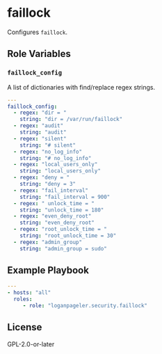 # faillock

Configures `faillock`.

## Role Variables

### `faillock_config`

A list of dictionaries with find/replace regex strings.

```yaml
---
faillock_config:
  - regex: "dir = "
    string: "dir = /var/run/faillock"
  - regex: "audit"
    string: "audit"
  - regex: "silent"
    string: "# silent"
  - regex: "no_log_info"
    string: "# no_log_info"
  - regex: "local_users_only"
    string: "local_users_only"
  - regex: "deny = "
    string: "deny = 3"
  - regex: "fail_interval"
    string: "fail_interval = 900"
  - regex: " unlock_time = "
    string: "unlock_time = 180"
  - regex: "even_deny_root"
    string: "even_deny_root"
  - regex: "root_unlock_time = "
    string: "root_unlock_time = 30"
  - regex: "admin_group"
    string: "admin_group = sudo"
```

## Example Playbook

```yaml
---
- hosts: "all"
  roles:
     - role: "loganpageler.security.faillock"
```

## License

GPL-2.0-or-later
